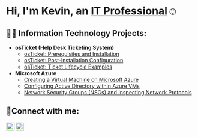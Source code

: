 <h1>Hi, I'm Kevin, an <a href="https://www.linkedin.com/in/kevinw1104/" >IT Professional</a>☺</h1>

<h2>👨‍💻 Information Technology Projects:</h2>

- <b>osTicket (Help Desk Ticketing System)</b>
  - [osTicket: Prerequisites and Installation](https://github.com/kevjustkevv/osticket-prereqs)
  - [osTicket: Post-Installation Configuration](https://github.com/kevjustkevv/post-install-config)
  - [osTicket: Ticket Lifecycle Examples](https://github.com/kevjustkevv/ticket-lifecycle)
- <b>Microsoft Azure</b>
  - [Creating a Virtual Machine on Microsoft Azure](https://github.com/Kevjustkevv/vmcreation)
  - [Configuring Active Directory within Azure VMs](https://github.com/kevjustkevv/configure-ad)
  - [Network Security Groups (NSGs) and Inspecting Network Protocols](https://github.com/kevjustkevv/azure-network-protocols)

<h2>🤳Connect with me:</h2>


[<img align="left" alt="Josh | LinkedIn" width="22px" src="https://cdn.jsdelivr.net/npm/simple-icons@v3/icons/linkedin.svg" />][linkedin]
[<img align="left" alt="Josh | Instagram" width="22px" src="https://cdn.jsdelivr.net/npm/simple-icons@v3/icons/instagram.svg" />][instagram]

[instagram]: https://www.instagram.com/kev_justkev
[linkedin]:  https://www.linkedin.com/in/kevinw1104

